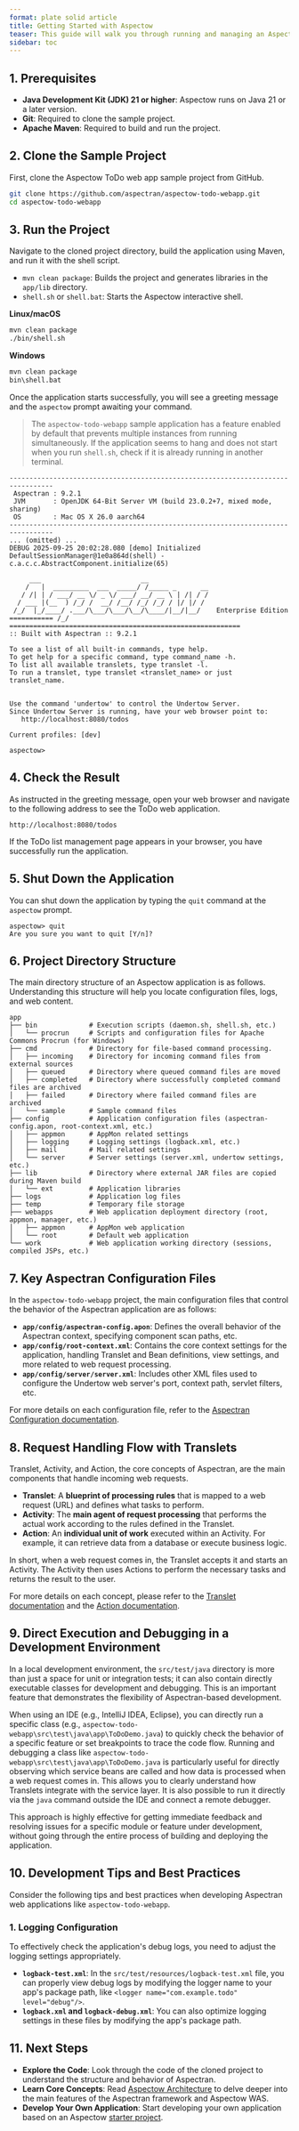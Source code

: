```yaml
---
format: plate solid article
title: Getting Started with Aspectow
teaser: This guide will walk you through running and managing an Aspectow-based web application from an interactive shell.
sidebar: toc
---
```


## 1. Prerequisites

*   **Java Development Kit (JDK) 21 or higher**: Aspectow runs on Java 21 or a later version.
*   **Git**: Required to clone the sample project.
*   **Apache Maven**: Required to build and run the project.

## 2. Clone the Sample Project

First, clone the Aspectow ToDo web app sample project from GitHub.

```bash
git clone https://github.com/aspectran/aspectow-todo-webapp.git
cd aspectow-todo-webapp
```

## 3. Run the Project

Navigate to the cloned project directory, build the application using Maven, and run it with the shell script.

- `mvn clean package`: Builds the project and generates libraries in the `app/lib` directory.
- `shell.sh` or `shell.bat`: Starts the Aspectow interactive shell.

**Linux/macOS**
```bash
mvn clean package
./bin/shell.sh
```

**Windows**
```cmd
mvn clean package
bin\shell.bat
```

Once the application starts successfully, you will see a greeting message and the `aspectow` prompt awaiting your command.

> The `aspectow-todo-webapp` sample application has a feature enabled by default that prevents multiple instances from running simultaneously. If the application seems to hang and does not start when you run `shell.sh`, check if it is already running in another terminal.

```
---------------------------------------------------------------------------------
 Aspectran : 9.2.1
 JVM       : OpenJDK 64-Bit Server VM (build 23.0.2+7, mixed mode, sharing)
 OS        : Mac OS X 26.0 aarch64
---------------------------------------------------------------------------------
... (omitted) ...
DEBUG 2025-09-25 20:02:28.080 [demo] Initialized DefaultSessionManager@1e0a864d(shell) - c.a.c.c.AbstractComponent.initialize(65)

     ___                         __
    /   |  _________  ___  _____/ /_____ _      __
   / /| | / ___/ __ \/ _ \/ ___/ __/ __ \ | /| / /
  / ___ |(__  ) /_/ /  __/ /__/ /_/ /_/ / |/ |/ /
 /_/  |_/____/ .___/\___/\___/\__/\____/|__/|__/    Enterprise Edition
=========== /_/ ==========================================================
:: Built with Aspectran :: 9.2.1

To see a list of all built-in commands, type help.
To get help for a specific command, type command_name -h.
To list all available translets, type translet -l.
To run a translet, type translet <translet_name> or just translet_name.


Use the command 'undertow' to control the Undertow Server.
Since Undertow Server is running, have your web browser point to:
   http://localhost:8080/todos

Current profiles: [dev]

aspectow>
```

## 4. Check the Result

As instructed in the greeting message, open your web browser and navigate to the following address to see the ToDo web application.

```
http://localhost:8080/todos
```

If the ToDo list management page appears in your browser, you have successfully run the application.

## 5. Shut Down the Application

You can shut down the application by typing the `quit` command at the `aspectow` prompt.

```
aspectow> quit
Are you sure you want to quit [Y/n]?
```

## 6. Project Directory Structure

The main directory structure of an Aspectow application is as follows. Understanding this structure will help you locate configuration files, logs, and web content.

```
app
├── bin             # Execution scripts (daemon.sh, shell.sh, etc.)
│   └── procrun     # Scripts and configuration files for Apache Commons Procrun (for Windows)
├── cmd             # Directory for file-based command processing.
│   ├── incoming    # Directory for incoming command files from external sources
│   ├── queued      # Directory where queued command files are moved
│   ├── completed   # Directory where successfully completed command files are archived
│   ├── failed      # Directory where failed command files are archived
│   └── sample      # Sample command files
├── config          # Application configuration files (aspectran-config.apon, root-context.xml, etc.)
│   ├── appmon      # AppMon related settings
│   ├── logging     # Logging settings (logback.xml, etc.)
│   ├── mail        # Mail related settings
│   └── server      # Server settings (server.xml, undertow settings, etc.)
├── lib             # Directory where external JAR files are copied during Maven build
│   └── ext         # Application libraries
├── logs            # Application log files
├── temp            # Temporary file storage
├── webapps         # Web application deployment directory (root, appmon, manager, etc.)
│   ├── appmon      # AppMon web application
│   └── root        # Default web application
└── work            # Web application working directory (sessions, compiled JSPs, etc.)
```

## 7. Key Aspectran Configuration Files

In the `aspectow-todo-webapp` project, the main configuration files that control the behavior of the Aspectran application are as follows:

*   **`app/config/aspectran-config.apon`**: Defines the overall behavior of the Aspectran context, specifying component scan paths, etc.
*   **`app/config/root-context.xml`**: Contains the core context settings for the application, handling Translet and Bean definitions, view settings, and more related to web request processing.
*   **`app/config/server/server.xml`**: Includes other XML files used to configure the Undertow web server's port, context path, servlet filters, etc.

For more details on each configuration file, refer to the [Aspectran Configuration documentation](/en/docs/guides/aspectran-configuration/).

## 8. Request Handling Flow with Translets

Translet, Activity, and Action, the core concepts of Aspectran, are the main components that handle incoming web requests.

*   **Translet**: A **blueprint of processing rules** that is mapped to a web request (URL) and defines what tasks to perform.
*   **Activity**: The **main agent of request processing** that performs the actual work according to the rules defined in the Translet.
*   **Action**: An **individual unit of work** executed within an Activity. For example, it can retrieve data from a database or execute business logic.

In short, when a web request comes in, the Translet accepts it and starts an Activity. The Activity then uses Actions to perform the necessary tasks and returns the result to the user.

For more details on each concept, please refer to the [Translet documentation](/en/docs/guides/aspectran-translet/) and the [Action documentation](/en/docs/architecture/aspectran-actions/).

## 9. Direct Execution and Debugging in a Development Environment

In a local development environment, the `src/test/java` directory is more than just a space for unit or integration tests; it can also contain directly executable classes for development and debugging. This is an important feature that demonstrates the flexibility of Aspectran-based development.

When using an IDE (e.g., IntelliJ IDEA, Eclipse), you can directly run a specific class (e.g., `aspectow-todo-webapp\src\test\java\app\ToDoDemo.java`) to quickly check the behavior of a specific feature or set breakpoints to trace the code flow. Running and debugging a class like `aspectow-todo-webapp\src\test\java\app\ToDoDemo.java` is particularly useful for directly observing which service beans are called and how data is processed when a web request comes in. This allows you to clearly understand how Translets integrate with the service layer. It is also possible to run it directly via the `java` command outside the IDE and connect a remote debugger.

This approach is highly effective for getting immediate feedback and resolving issues for a specific module or feature under development, without going through the entire process of building and deploying the application.

## 10. Development Tips and Best Practices

Consider the following tips and best practices when developing Aspectran web applications like `aspectow-todo-webapp`.

### 1. Logging Configuration

To effectively check the application's debug logs, you need to adjust the logging settings appropriately.

*   **`logback-test.xml`**: In the `src/test/resources/logback-test.xml` file, you can properly view debug logs by modifying the logger name to your app's package path, like `<logger name="com.example.todo" level="debug"/>`.
*   **`logback.xml` and `logback-debug.xml`**: You can also optimize logging settings in these files by modifying the app's package path.

## 11. Next Steps

*   **Explore the Code**: Look through the code of the cloned project to understand the structure and behavior of Aspectran.
*   **Learn Core Concepts**: Read [Aspectow Architecture](/en/aspectow/archtecture/) to delve deeper into the main features of the Aspectran framework and Aspectow WAS.
*   **Develop Your Own Application**: Start developing your own application based on an Aspectow [starter project](/en/projects/).
